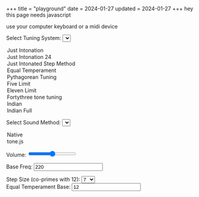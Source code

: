+++
title = "playground"
date = 2024-01-27
updated = 2024-01-27
+++
<noscript> hey this page needs javascript</noscript>
<script src="https://cdnjs.cloudflare.com/ajax/libs/tone/14.8.49/Tone.js" integrity="sha512-jduERlz7En1IUZR54bqzpNI64AbffZWR//KJgF71SJ8D8/liKFZ+s1RxmUmB+bhCnIfzebdZsULwOrbVB5f3nQ==" crossorigin="anonymous" referrerpolicy="no-referrer"></script>
<script src="https://requirejs.org/docs/release/2.3.6/minified/require.js" crossorigin="anonymous" referrerpolicy="no-referrer"></script>
<script src="/js/playground.js"></script>
use your computer keyboard or a midi device

<label for="tuningSelect">Select Tuning System:</label>
<select id="tuningSelect" name="tuningSelect" onchange="tuningSelectOnChange()">
  <option value="JustIntonation">Just Intonation</option>
  <option value="JustIntonation24">Just Intonation 24</option>
  <option value="StepMethod">Just Intonated Step Method</option>
  <option value="EqualTemperament">Equal Temperament</option>
  <option value="PythagoreanTuning">Pythagorean Tuning</option>
  <option value="FiveLimit">Five Limit</option>
  <option value="ElevenLimit">Eleven Limit</option>
  <option value="FortythreeTone">Fortythree tone tuning</option>
  <option value="Indian">Indian</option>
  <option value="IndianFull">Indian Full</option>
  <!--option value="meantone_temperament">Meantone Temperament</option>
  <option value="well_temperament">Well Temperament</option>
  <option value="equal_temperament">Equal Temperament</option-->
</select>

<label for="soundMethod">Select Sound Method:</label>
<select id="soundMethod" name="soundMethod">
  <option value="native">Native</option>
  <option value="tone.js">tone.js</option>
</select>


Volume: <input type="range" id="volumeSlider" min="0" max="1" step="0.01" value="0.5">

Base Freq: <input id="baseFreq" value="220">

<div id="stepSizeContainer" style="display: block;">
    <label for="stepSize">Step Size (co-primes with 12):</label>
    <select id="stepSize">
        <option value="1">1</option>
        <option value="5">5</option>
        <option value="7" selected>7</option>
        <option value="11">11</option>
    </select>
</div>

<div id="equalTemperamentBaseContainer" style="display: block;">
    <label for="equalTemperamentBase">Equal Temperament Base:</label>
    <input id="equalTemperamentBase" value="12">
</div>

<div id="logContainer"></div>
